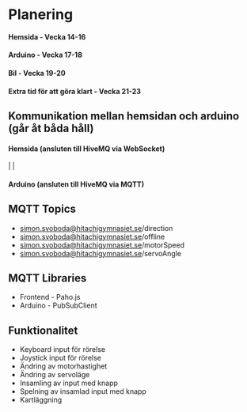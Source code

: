 # Planering

#### Hemsida - Vecka 14-16
#### Arduino - Vecka 17-18
#### Bil - Vecka 19-20
#### Extra tid för att göra klart - Vecka 21-23

## Kommunikation mellan hemsidan och arduino (går åt båda håll)

#### Hemsida (ansluten till HiveMQ via WebSocket)
| |
#### Arduino (ansluten till HiveMQ via MQTT)

## MQTT Topics
- simon.svoboda@hitachigymnasiet.se/direction
- simon.svoboda@hitachigymnasiet.se/offline
- simon.svoboda@hitachigymnasiet.se/motorSpeed
- simon.svoboda@hitachigymnasiet.se/servoAngle

## MQTT Libraries
- Frontend - Paho.js
- Arduino - PubSubClient

## Funktionalitet

- Keyboard input för rörelse
- Joystick input för rörelse
- Ändring av motorhastighet
- Ändring av servoläge
- Insamling av input med knapp
- Spelning av insamlad input med knapp
- Kartläggning





